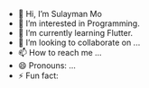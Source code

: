 - 👋 Hi, I’m Sulayman Mo
- 👀 I’m interested in Programming.
- 🌱 I’m currently learning Flutter.
- 💞️ I’m looking to collaborate on ...
- 📫 How to reach me ...
- 😄 Pronouns: ...
- ⚡ Fun fact: 

<!---
SulaymanMo/SulaymanMo is a ✨ special ✨ repository because its `README.md` (this file) appears on your GitHub profile.
You can click the Preview link to take a look at your changes.
--->
